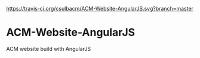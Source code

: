 https://travis-ci.org/csulbacm/ACM-Website-AngularJS.svg?branch=master
# ACM-Website-AngularJS
ACM website build with AngularJS
